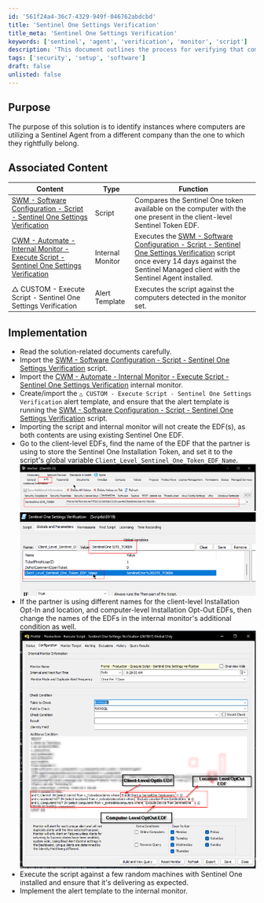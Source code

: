 ```yaml
---
id: '561f24a4-36c7-4329-949f-046762abdcbd'
title: 'Sentinel One Settings Verification'
title_meta: 'Sentinel One Settings Verification'
keywords: ['sentinel', 'agent', 'verification', 'monitor', 'script']
description: 'This document outlines the process for verifying that computers are using the correct Sentinel Agent associated with their respective clients. It includes implementation steps, associated scripts, and monitors for effective management.'
tags: ['security', 'setup', 'software']
draft: false
unlisted: false
---
```


## Purpose

The purpose of this solution is to identify instances where computers are utilizing a Sentinel Agent from a different company than the one to which they rightfully belong.

## Associated Content

| Content                                                                                                                                                                       | Type           | Function                                                                                                               |
|------------------------------------------------------------------------------------------------------------------------------------------------------------------------------|----------------|------------------------------------------------------------------------------------------------------------------------|
| [SWM - Software Configuration - Script - Sentinel One Settings Verification](<../cwa/scripts/Sentinel One Settings Verification.md>)                                             | Script         | Compares the Sentinel One token available on the computer with the one present in the client-level Sentinel Token EDF. |
| [CWM - Automate - Internal Monitor - Execute Script - Sentinel One Settings Verification](<../cwa/monitors/Execute Script - Sentinel One Settings Verification.md>)        | Internal Monitor| Executes the [SWM - Software Configuration - Script - Sentinel One Settings Verification](<../cwa/scripts/Sentinel One Settings Verification.md>) script once every 14 days against the Sentinel Managed client with the Sentinel Agent installed. |
| △ CUSTOM - Execute Script - Sentinel One Settings Verification                                                                                                             | Alert Template  | Executes the script against the computers detected in the monitor set.                                               |

## Implementation

- Read the solution-related documents carefully.
- Import the [SWM - Software Configuration - Script - Sentinel One Settings Verification](<../cwa/scripts/Sentinel One Settings Verification.md>) script.
- Import the [CWM - Automate - Internal Monitor - Execute Script - Sentinel One Settings Verification](<../cwa/monitors/Execute Script - Sentinel One Settings Verification.md>) internal monitor.
- Create/import the `△ CUSTOM - Execute Script - Sentinel One Settings Verification` alert template, and ensure that the alert template is running the [SWM - Software Configuration - Script - Sentinel One Settings Verification](<../cwa/scripts/Sentinel One Settings Verification.md>) script.
- Importing the script and internal monitor will not create the EDF(s), as both contents are using existing Sentinel One EDF.
- Go to the client-level EDFs, find the name of the EDF that the partner is using to store the Sentinel One Installation Token, and set it to the script's global variable `Client_Level_Sentinel_One_Token_EDF_Name`.  
  ![Image](../../static/img/Sentinel-One-Settings-Verification/image_6.png)  
  ![Image](../../static/img/Sentinel-One-Settings-Verification/image_7.png)  
- If the partner is using different names for the client-level Installation Opt-In and location, and computer-level Installation Opt-Out EDFs, then change the names of the EDFs in the internal monitor's additional condition as well.  
  ![Image](../../static/img/Sentinel-One-Settings-Verification/image_8.png)  
- Execute the script against a few random machines with Sentinel One installed and ensure that it's delivering as expected.
- Implement the alert template to the internal monitor.




